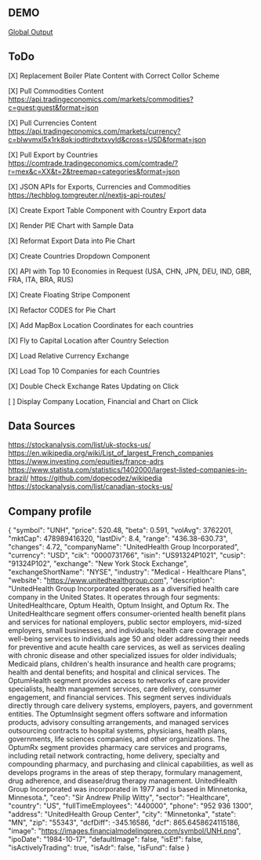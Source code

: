 ## DEMO
[Global Output](https://globaloutput.dystillvision.com)

## ToDo
[X] Replacement Boiler Plate Content with Correct Collor Scheme

[X] Pull Commodities Content
https://api.tradingeconomics.com/markets/commodities?c=guest:guest&format=json

[X] Pull Currencies Content
https://api.tradingeconomics.com/markets/currency?c=blwvmxl5x1rk8qk:jodtirdtxtxvyld&cross=USD&format=json

[X] Pull Export by Countries
https://comtrade.tradingeconomics.com/comtrade/?r=mex&c=XX&t=2&treemap=categories&format=json

[X] JSON APIs for Exports, Currencies and Commodities
https://techblog.tomgreuter.nl/nextjs-api-routes/

[X] Create Export Table Component with Country Export data

[X] Render PIE Chart with Sample Data

[X] Reformat Export Data into Pie Chart

[X] Create Countries Dropdown Component

[X] API with Top 10 Economies in Request
(USA, CHN, JPN, DEU, IND, GBR, FRA, ITA, BRA, RUS)

[X] Create Floating Stripe Component

[X] Refactor CODES for Pie Chart

[X] Add MapBox Location Coordinates for each countries

[X] Fly to Capital Location after Country Selection

[X] Load Relative Currency Exchange

[X] Load Top 10 Companies for each Countries

[X] Double Check Exchange Rates Updating on Click

[ ] Display Company Location, Financial and Chart on Click


## Data Sources
https://stockanalysis.com/list/uk-stocks-us/
https://en.wikipedia.org/wiki/List_of_largest_French_companies
https://www.investing.com/equities/france-adrs
https://www.statista.com/statistics/1402000/largest-listed-companies-in-brazil/
https://github.com/dopecodez/wikipedia
https://stockanalysis.com/list/canadian-stocks-us/

## Company profile
{
  "symbol": "UNH",
  "price": 520.48,
  "beta": 0.591,
  "volAvg": 3762201,
  "mktCap": 478989416320,
  "lastDiv": 8.4,
  "range": "436.38-630.73",
  "changes": 4.72,
  "companyName": "UnitedHealth Group Incorporated",
  "currency": "USD",
  "cik": "0000731766",
  "isin": "US91324P1021",
  "cusip": "91324P102",
  "exchange": "New York Stock Exchange",
  "exchangeShortName": "NYSE",
  "industry": "Medical - Healthcare Plans",
  "website": "https://www.unitedhealthgroup.com",
  "description": "UnitedHealth Group Incorporated operates as a diversified health care company in the United States. It operates through four segments: UnitedHealthcare, Optum Health, Optum Insight, and Optum Rx. The UnitedHealthcare segment offers consumer-oriented health benefit plans and services for national employers, public sector employers, mid-sized employers, small businesses, and individuals; health care coverage and well-being services to individuals age 50 and older addressing their needs for preventive and acute health care services, as well as services dealing with chronic disease and other specialized issues for older individuals; Medicaid plans, children's health insurance and health care programs; health and dental benefits; and hospital and clinical services. The OptumHealth segment provides access to networks of care provider specialists, health management services, care delivery, consumer engagement, and financial services. This segment serves individuals directly through care delivery systems, employers, payers, and government entities. The OptumInsight segment offers software and information products, advisory consulting arrangements, and managed services outsourcing contracts to hospital systems, physicians, health plans, governments, life sciences companies, and other organizations. The OptumRx segment provides pharmacy care services and programs, including retail network contracting, home delivery, specialty and compounding pharmacy, and purchasing and clinical capabilities, as well as develops programs in the areas of step therapy, formulary management, drug adherence, and disease/drug therapy management. UnitedHealth Group Incorporated was incorporated in 1977 and is based in Minnetonka, Minnesota.",
  "ceo": "Sir Andrew Philip Witty",
  "sector": "Healthcare",
  "country": "US",
  "fullTimeEmployees": "440000",
  "phone": "952 936 1300",
  "address": "UnitedHealth Group Center",
  "city": "Minnetonka",
  "state": "MN",
  "zip": "55343",
  "dcfDiff": -345.16586,
  "dcf": 865.6458624115186,
  "image": "https://images.financialmodelingprep.com/symbol/UNH.png",
  "ipoDate": "1984-10-17",
  "defaultImage": false,
  "isEtf": false,
  "isActivelyTrading": true,
  "isAdr": false,
  "isFund": false
}

